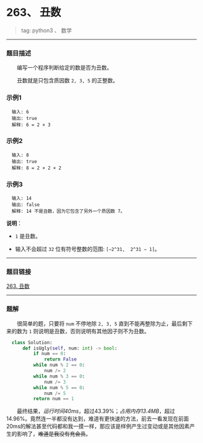 # 263、 丑数
> tag: python3 、 数学

***
### 题目描述

&emsp;&emsp;编写一个程序判断给定的数是否为丑数。

&emsp;&emsp;丑数就是只包含质因数 `2, 3, 5` 的正整数。

### 示例1

```
  输入: 6
  输出: true
  解释: 6 = 2 × 3
```

### 示例2

```
  输入: 8
  输出: true
  解释: 8 = 2 × 2 × 2
```

### 示例3

```
  输入: 14
  输出: false
  解释: 14 不是丑数，因为它包含了另外一个质因数 7。
```

**说明**：

* `1` 是丑数。

* 输入不会超过 `32` 位有符号整数的范围: `[−2^31,  2^31 − 1]`。

***
### 题目链接
[263. 丑数](https://leetcode-cn.com/problems/ugly-number/)

***
### 题解

&emsp;&emsp;很简单的题，只要将 `num` 不停地除 `2, 3, 5` 直到不能再整除为止，最后剩下来的数为 `1` 则说明是丑数，否则说明有其他因子则不为丑数。

```python
  class Solution:
      def isUgly(self, num: int) -> bool:
          if num == 0:
              return False
          while num % 2 == 0:
              num /= 2
          while num % 3 == 0:
              num /= 3
          while num % 5 == 0:
              num /= 5
          return num == 1
```

&emsp;&emsp;最终结果，*运行时间40ms*，超过43.39%；*占用内存13.4MB*，超过14.96%。竟然连一半都没有达到，难道有更快速的方法，前去一看发现在前面20ms的解法甚至代码都和我一摸一样，那应该是样例产生过变动或是其他因素产生的影响了，<del>难道是我没有充会员</del>。

